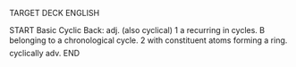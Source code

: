 TARGET DECK
ENGLISH

START
Basic
Cyclic
Back: adj. (also cyclical) 1 a recurring in cycles. B belonging to a chronological cycle. 2 with constituent atoms forming a ring.  cyclically adv.
END

